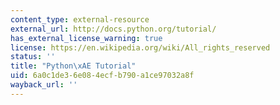 ```yaml
---
content_type: external-resource
external_url: http://docs.python.org/tutorial/
has_external_license_warning: true
license: https://en.wikipedia.org/wiki/All_rights_reserved
status: ''
title: "Python\xAE Tutorial"
uid: 6a0c1de3-6e08-4ecf-b790-a1ce97032a8f
wayback_url: ''
---
```

